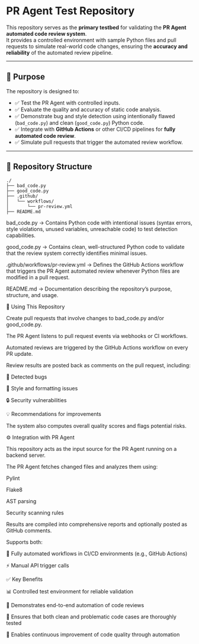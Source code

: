 # PR Agent Test Repository

This repository serves as the **primary testbed** for validating the **PR Agent automated code review system**.  
It provides a controlled environment with sample Python files and pull requests to simulate real-world code changes, ensuring the **accuracy and reliability** of the automated review pipeline.

---

## 📌 Purpose

The repository is designed to:

- ✅ Test the PR Agent with controlled inputs.  
- ✅ Evaluate the quality and accuracy of static code analysis.  
- ✅ Demonstrate bug and style detection using intentionally flawed (`bad_code.py`) and clean (`good_code.py`) Python code.  
- ✅ Integrate with **GitHub Actions** or other CI/CD pipelines for **fully automated code review**.  
- ✅ Simulate pull requests that trigger the automated review workflow.  

---

## 📂 Repository Structure

```text
./
├── bad_code.py
├── good_code.py
├── .github/
│   └── workflows/
│       └── pr-review.yml
├── README.md

```
bad_code.py → Contains Python code with intentional issues (syntax errors, style violations, unused variables, unreachable code) to test detection capabilities.

good_code.py → Contains clean, well-structured Python code to validate that the review system correctly identifies minimal issues.

.github/workflows/pr-review.yml → Defines the GitHub Actions workflow that triggers the PR Agent automated review whenever Python files are modified in a pull request.

README.md → Documentation describing the repository’s purpose, structure, and usage.

🚀 Using This Repository

Create pull requests that involve changes to bad_code.py and/or good_code.py.

The PR Agent listens to pull request events via webhooks or CI workflows.

Automated reviews are triggered by the GitHub Actions workflow on every PR update.

Review results are posted back as comments on the pull request, including:

🐛 Detected bugs

🎨 Style and formatting issues

🔒 Security vulnerabilities

💡 Recommendations for improvements

The system also computes overall quality scores and flags potential risks.

⚙️ Integration with PR Agent

This repository acts as the input source for the PR Agent running on a backend server.

The PR Agent fetches changed files and analyzes them using:

Pylint

Flake8

AST parsing

Security scanning rules

Results are compiled into comprehensive reports and optionally posted as GitHub comments.

Supports both:

🔄 Fully automated workflows in CI/CD environments (e.g., GitHub Actions)

⚡ Manual API trigger calls

✅ Key Benefits

📊 Controlled test environment for reliable validation

🔁 Demonstrates end-to-end automation of code reviews

🧪 Ensures that both clean and problematic code cases are thoroughly tested

🚀 Enables continuous improvement of code quality through automation

